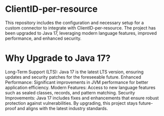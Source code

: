 # ClientID-per-resource

This repository includes the configuration and necessary setup for a custom connector to integrate with ClientID-per-resource. The project has been upgraded to Java 17, leveraging modern language features, improved performance, and enhanced security.

# Why Upgrade to Java 17?
Long-Term Support (LTS): Java 17 is the latest LTS version, ensuring updates and security patches for the foreseeable future.
Enhanced Performance: Significant improvements in JVM performance for better application efficiency.
Modern Features: Access to new language features such as sealed classes, records, and pattern matching.
Security Improvements: Java 17 includes fixes and enhancements that ensure robust protection against vulnerabilities.
By upgrading, this project stays future-proof and aligns with the latest industry standards.




